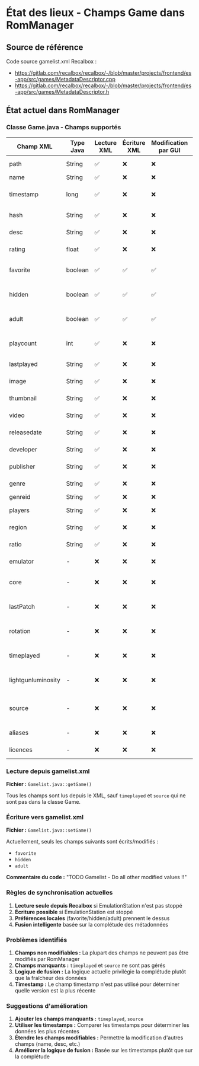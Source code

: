 # État des lieux - Champs Game dans RomManager

## Source de référence

Code source gamelist.xml Recalbox :

- https://gitlab.com/recalbox/recalbox/-/blob/master/projects/frontend/es-app/src/games/MetadataDescriptor.cpp
- https://gitlab.com/recalbox/recalbox/-/blob/master/projects/frontend/es-app/src/games/MetadataDescriptor.h

## État actuel dans RomManager

### Classe Game.java - Champs supportés

| Champ XML          | Type Java | Lecture XML | Écriture XML | Modification par GUI | Règle fusion | Utilisation                                 |
| ------------------ | --------- | ----------- | ------------ | -------------------- | ------------ | ------------------------------------------- |
| path               | String    | ✅          | ❌           | ❌                   | Base         | Chemin du fichier ROM                       |
| name               | String    | ✅          | ❌           | ❌                   | Base         | Nom du jeu                                  |
| timestamp          | long      | ✅          | ❌           | ❌                   | Plus récent  | Timestamp de dernière modification          |
| hash               | String    | ✅          | ❌           | ❌                   | Base         | Hash CRC32 du ROM                           |
| desc               | String    | ✅          | ❌           | ❌                   | Plus complet | Description                                 |
| rating             | float     | ✅          | ❌           | ❌                   | Plus élevé   | Note/évaluation                             |
| favorite           | boolean   | ✅          | ✅           | ✅                   | Local        | Jeu favori (préférence utilisateur)         |
| hidden             | boolean   | ✅          | ✅           | ✅                   | Local        | Jeu caché (préférence utilisateur)          |
| adult              | boolean   | ✅          | ✅           | ✅                   | Local        | Jeu adulte (préférence utilisateur)         |
| playcount          | int       | ✅          | ❌           | ❌                   | Maximum      | Nombre de parties jouées                    |
| lastplayed         | String    | ✅          | ❌           | ❌                   | Plus récent  | Dernière fois joué                          |
| image              | String    | ✅          | ❌           | ❌                   | Plus complet | Chemin de l'image                           |
| thumbnail          | String    | ✅          | ❌           | ❌                   | Plus complet | Chemin du thumbnail                         |
| video              | String    | ✅          | ❌           | ❌                   | Plus complet | Chemin de la vidéo                          |
| releasedate        | String    | ✅          | ❌           | ❌                   | Plus récent  | Date de sortie                              |
| developer          | String    | ✅          | ❌           | ❌                   | Plus complet | Développeur                                 |
| publisher          | String    | ✅          | ❌           | ❌                   | Plus complet | Éditeur                                     |
| genre              | String    | ✅          | ❌           | ❌                   | Plus complet | Genre                                       |
| genreid            | String    | ✅          | ❌           | ❌                   | Base         | ID du genre                                 |
| players            | String    | ✅          | ❌           | ❌                   | Plus complet | Nombre de joueurs                           |
| region             | String    | ✅          | ❌           | ❌                   | Plus complet | Région                                      |
| ratio              | String    | ✅          | ❌           | ❌                   | Plus complet | Ratio d'écran                               |
| emulator           | -         | ❌          | ❌           | ❌                   | -            | Émulateur (manquant)                        |
| core               | -         | ❌          | ❌           | ❌                   | -            | Core de l'émulateur (manquant)              |
| lastPatch          | -         | ❌          | ❌           | ❌                   | -            | Dernier patch appliqué (manquant)           |
| rotation           | -         | ❌          | ❌           | ❌                   | -            | Rotation de l'écran (manquant)              |
| timeplayed         | -         | ❌          | ❌           | ❌                   | -            | Temps total de jeu (manquant)               |
| lightgunluminosity | -         | ❌          | ❌           | ❌                   | -            | Luminosité du lightgun (manquant)           |
| source             | -         | ❌          | ❌           | ❌                   | -            | Source des métadonnées (attribut, manquant) |
| aliases            | -         | ❌          | ❌           | ❌                   | -            | Alias du jeu (manquant)                     |
| licences           | -         | ❌          | ❌           | ❌                   | -            | Licences (manquant)                         |

### Lecture depuis gamelist.xml

**Fichier :** `Gamelist.java::getGame()`

Tous les champs sont lus depuis le XML, sauf `timeplayed` et `source` qui ne sont pas dans la classe Game.

### Écriture vers gamelist.xml

**Fichier :** `Gamelist.java::setGame()`

Actuellement, seuls les champs suivants sont écrits/modifiés :

- `favorite`
- `hidden`
- `adult`

**Commentaire du code :** "TODO Gamelist - Do all other modified values !!"

### Règles de synchronisation actuelles

1. **Lecture seule depuis Recalbox** si EmulationStation n'est pas stoppé
2. **Écriture possible** si EmulationStation est stoppé
3. **Préférences locales** (favorite/hidden/adult) prennent le dessus
4. **Fusion intelligente** basée sur la complétude des métadonnées

### Problèmes identifiés

1. **Champs non modifiables :** La plupart des champs ne peuvent pas être modifiés par RomManager
2. **Champs manquants :** `timeplayed` et `source` ne sont pas gérés
3. **Logique de fusion :** La logique actuelle privilégie la complétude plutôt que la fraîcheur des données
4. **Timestamp :** Le champ timestamp n'est pas utilisé pour déterminer quelle version est la plus récente

### Suggestions d'amélioration

1. **Ajouter les champs manquants :** `timeplayed`, `source`
2. **Utiliser les timestamps :** Comparer les timestamps pour déterminer les données les plus récentes
3. **Étendre les champs modifiables :** Permettre la modification d'autres champs (name, desc, etc.)
4. **Améliorer la logique de fusion :** Basée sur les timestamps plutôt que sur la complétude